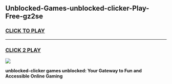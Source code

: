 
## Unblocked-Games-unblocked-clicker-Play-Free-gz2se
<h3>
<a href="https://premium76.site?title=unblocked-clicker&ref=12A">CLICK TO PLAY</a></h3>
<hr>

<h3>
<a href="https://premium76.site?title=unblocked-clicker&ref=12A">CLICK 2 PLAY</a>
  
</h3>

<a href="https://premium76.site?title=unblocked-clicker&ref=12A"><img src="https://clearcache.store/games.png"></a>


**unblocked-clicker games unblocked: Your Gateway to Fun and Accessible Online Gaming**
